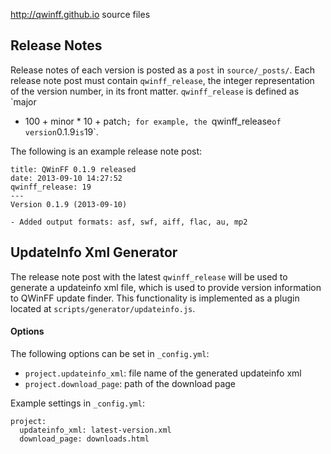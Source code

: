 http://qwinff.github.io source files

Release Notes
-------------

Release notes of each version is posted as a `post` in `source/_posts/`.  Each
release note post must contain `qwinff_release`, the integer representation of
the version number, in its front matter. `qwinff_release` is defined as `major
* 100 + minor * 10 + patch`; for example, the `qwinff_release` of version
  `0.1.9` is `19`.

The following is an example release note post:

```
title: QWinFF 0.1.9 released
date: 2013-09-10 14:27:52
qwinff_release: 19
---
Version 0.1.9 (2013-09-10)

- Added output formats: asf, swf, aiff, flac, au, mp2
```

UpdateInfo Xml Generator
------------------------

The release note post with the latest `qwinff_release` will be used to generate
a updateinfo xml file, which is used to provide version information to QWinFF
update finder. This functionality is implemented as a plugin located at
`scripts/generator/updateinfo.js`.

#### Options

The following options can be set in `_config.yml`:

- `project.updateinfo_xml`: file name of the generated updateinfo xml
- `project.download_page`: path of the download page

Example settings in `_config.yml`:

```
project:
  updateinfo_xml: latest-version.xml
  download_page: downloads.html
```
